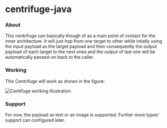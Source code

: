 # centrifuge-java

### About

This centrifuge can basically though of as a main point of contact for the inner architecture. It will just hop from one target to other while intially using the input payload as the target payload and then consequently the output payload of each target to the next ones and the output of last one will be automatically passed-on back to the caller.

### Working

This Centrifuge will work as shown in the figure:

![Centifuge working illustration](https://res.cloudinary.com/mrmagician/image/upload/v1608046902/cf-j_y4usxa.png)

### Support

For now, the payload as text or an image is supported. Further more types' support can configured later.
